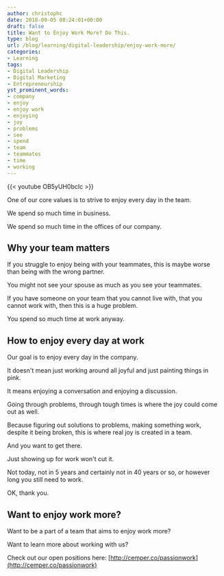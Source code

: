 ```yaml
---
author: christophc
date: 2018-09-05 08:24:01+00:00
draft: false
title: Want to Enjoy Work More? Do This.
type: blog
url: /blog/learning/digital-leadership/enjoy-work-more/
categories:
- Learning
tags:
- Digital Leadership
- Digital Marketing
- Entrepreneurship
yst_prominent_words:
- company
- enjoy
- enjoy work
- enjoying
- joy
- problems
- see
- spend
- team
- teammates
- time
- working
---
```


{{< youtube OB5yUH0bcIc >}}

One of our core values is to strive to enjoy every day in the team.

We spend so much time in business.

We spend so much time in the offices of our company.


## Why your team matters


If you struggle to enjoy being with your teammates, this is maybe worse than being with the wrong partner.

You might not see your spouse as much as you see your teammates.

If you have someone on your team that you cannot live with, that you cannot work with, then this is a huge problem.

You spend so much time at work anyway.


## How to enjoy every day at work


Our goal is to enjoy every day in the company.

It doesn't mean just working around all joyful and just painting things in pink.

It means enjoying a conversation and enjoying a discussion.

Going through problems, through tough times is where the joy could come out as well.

Because figuring out solutions to problems, making something work, despite it being broken, this is where real joy is created in a team.

And you want to get there.

Just showing up for work won't cut it.

Not today, not in 5 years and certainly not in 40 years or so, or however long you still need to work.

OK, thank you.


## Want to enjoy work more?


Want to be a part of a team that aims to enjoy work more?

Want to learn more about working with us?

Check out our open positions here: [http://cemper.co/passionwork](http://cemper.co/passionwork)
